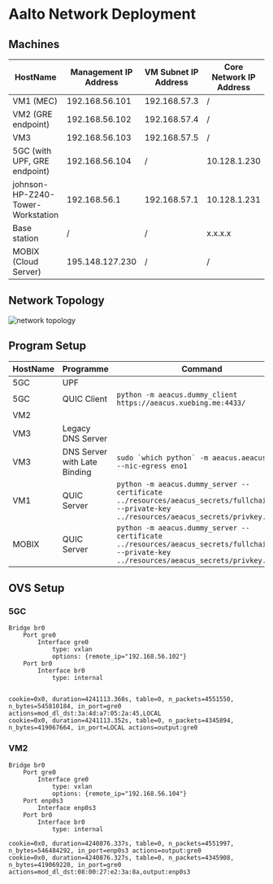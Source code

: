 # Aalto Network Deployment

## Machines

| HostName                          | Management IP Address | VM Subnet IP Address | Core Network IP Address | Public IP Address |          
|-----------------------------------|-----------------------|----------------------|-------------------------|-------------------|
| VM1 (MEC)                         | 192.168.56.101        | 192.168.57.3         | /                       | /                 |          
| VM2 (GRE endpoint)                | 192.168.56.102        | 192.168.57.4         | /                       | /                 |          
| VM3                               | 192.168.56.103        | 192.168.57.5         | /                       | /                 |          
| 5GC (with UPF, GRE endpoint)      | 192.168.56.104        | /                    | 10.128.1.230            | /                 |          
| johnson-HP-Z240-Tower-Workstation | 192.168.56.1          | 192.168.57.1         | 10.128.1.231            | /                 |          
| Base station                      | /                     | /                    | x.x.x.x                 | /                 |          
| MOBIX (Cloud Server)              | 195.148.127.230       | /                    | /                       | 195.148.127.230   |          

## Network Topology

![network topology](https://docs.google.com/drawings/d/e/2PACX-1vTWLVZ1dwrgSdYGV5aKRaoNY28UuppP4N001VHPC3jiPQ3-emHzBzjnaZiuEEQawyVKwRYRM7Erle8j/pub?w=1769&h=709)

## Program Setup

| HostName | Programme                    | Command                                                                                                                                         |
|----------|------------------------------|-------------------------------------------------------------------------------------------------------------------------------------------------|
| 5GC      | UPF                          |                                                                                                                                                 |
| 5GC      | QUIC Client                  | ``python -m aeacus.dummy_client https://aeacus.xuebing.me:4433/``                                                                               |
| VM2      |                              |                                                                                                                                                 |
| VM3      | Legacy DNS Server            |                                                                                                                                                 |
| VM3      | DNS Server with Late Binding | ``sudo `which python` -m aeacus.aeacus_dns --nic-egress eno1``                                                                                  |
| VM1      | QUIC Server                  | ``python -m aeacus.dummy_server --certificate ../resources/aeacus_secrets/fullchain.pem --private-key ../resources/aeacus_secrets/privkey.pem`` |
| MOBIX    | QUIC Server                  | ``python -m aeacus.dummy_server --certificate ../resources/aeacus_secrets/fullchain.pem --private-key ../resources/aeacus_secrets/privkey.pem`` |

## OVS Setup

### 5GC

```
Bridge br0
    Port gre0
        Interface gre0
            type: vxlan
            options: {remote_ip="192.168.56.102"}
    Port br0
        Interface br0
            type: internal
            
```

```
cookie=0x0, duration=4241113.360s, table=0, n_packets=4551550, n_bytes=545810184, in_port=gre0 actions=mod_dl_dst:3a:4d:a7:05:2a:45,LOCAL
cookie=0x0, duration=4241113.352s, table=0, n_packets=4345894, n_bytes=419067664, in_port=LOCAL actions=output:gre0
```

### VM2

```
Bridge br0
    Port gre0
        Interface gre0
            type: vxlan
            options: {remote_ip="192.168.56.104"}
    Port enp0s3
        Interface enp0s3
    Port br0
        Interface br0
            type: internal
```

```
cookie=0x0, duration=4240876.337s, table=0, n_packets=4551997, n_bytes=546484292, in_port=enp0s3 actions=output:gre0
cookie=0x0, duration=4240876.327s, table=0, n_packets=4345908, n_bytes=419069220, in_port=gre0 actions=mod_dl_dst:08:00:27:e2:3a:8a,output:enp0s3
```